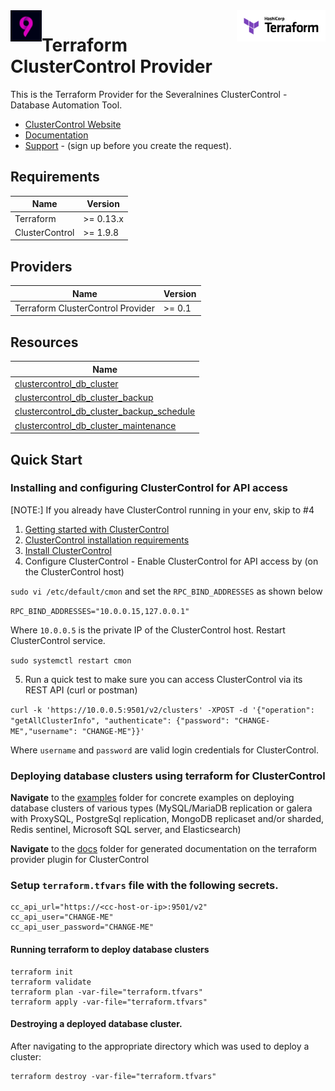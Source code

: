 <!-- markdownlint-disable first-line-h1 no-inline-html -->
<a href="https://terraform.io">
  <picture>
    <source media="(prefers-color-scheme: dark)" srcset="logos/hashicorp/terraform_logo_dark.svg">
    <source media="(prefers-color-scheme: light)" srcset="logos/hashicorp/terraform_logo_light.svg">
    <img src="logos/hashicorp/terraform_logo_light.svg" alt="Terraform logo" title="Terraform" align="right" height="50">
  </picture>
</a>

<a href="https://severalnines.com">
  <picture>
    <source media="(prefers-color-scheme: dark)" srcset="logos/severalnines/severalnies.png">
    <source media="(prefers-color-scheme: light)" srcset="logos/severalnines/severalnies.png">
    <img src="logos/severalnines/severalnies.png" alt="Terraform logo" title="Terraform" align="left" height="50">
  </picture>
</a>

# Terraform ClusterControl Provider

This is the Terraform Provider for the Severalnines ClusterControl - Database Automation Tool.

- [ClusterControl Website](https://severalnines.com/clustercontrol/)
- [Documentation](https://docs.severalnines.com/docs/clustercontrol/)
- [Support](https://support.severalnines.com/hc/en-us/requests/new) -  (sign up before you create the request).

## Requirements

| Name | Version   |
|------|-----------|
| <a name="requirement_terraform"></a> Terraform | >= 0.13.x |
| <a name="requirement_cc"></a> ClusterControl | >= 1.9.8  |


## Providers

| Name | Version |
|------|--------|
| <a name="requirement_teraform_cc"></a> Terraform ClusterControl Provider | >= 0.1 |

## Resources

| Name                                                                                                                                                                     |
|--------------------------------------------------------------------------------------------------------------------------------------------------------------------------|
| [clustercontrol_db_cluster](https://github.com/severalnines/terraform-provider-clustercontrol/blob/main/docs/resources/db_cluster.md#clustercontrol_db_cluster-resource) |
| [clustercontrol_db_cluster_backup](https://github.com/severalnines/terraform-provider-clustercontrol/blob/main/docs/resources/db_cluster_backup.md#clustercontrol_db_cluster_backup-resource)|                                                                                                                                                                                    |
| [clustercontrol_db_cluster_backup_schedule](https://github.com/severalnines/terraform-provider-clustercontrol/blob/main/docs/resources/db_cluster_backup_schedule.md#clustercontrol_db_cluster_backup_schedule-resource) |
| [clustercontrol_db_cluster_maintenance](https://github.com/severalnines/terraform-provider-clustercontrol/blob/main/docs/resources/db_cluster_maintenance.md#clustercontrol_db_cluster_maintenance-resource)|


## Quick Start
### Installing and configuring ClusterControl for API access
[NOTE:] If you already have ClusterControl running in your env, skip to #4
1. [Getting started with ClusterControl](https://docs.severalnines.com/docs/clustercontrol/getting-started/)
2. [ClusterControl installation requirements](https://docs.severalnines.com/docs/clustercontrol/getting-started/)
3. [Install ClusterControl](https://docs.severalnines.com/docs/clustercontrol/installation/automatic-installation/)
4. Configure ClusterControl - Enable ClusterControl for API access by (on the ClusterControl host)

``sudo vi /etc/default/cmon`` and set the ``RPC_BIND_ADDRESSES`` as shown below

``RPC_BIND_ADDRESSES="10.0.0.15,127.0.0.1"``

Where ``10.0.0.5`` is the private IP of the ClusterControl host. Restart ClusterControl service.

``sudo systemctl restart cmon``

5. Run a quick test to make sure you can access ClusterControl via its REST API (curl or postman)

```curl -k 'https://10.0.0.5:9501/v2/clusters' -XPOST -d '{"operation": "getAllClusterInfo", "authenticate": {"password": "CHANGE-ME","username": "CHANGE-ME"}}'```

Where ``username`` and ``password`` are valid login credentials for ClusterControl.

### Deploying database clusters using terraform for ClusterControl

**Navigate** to the [examples](https://github.com/severalnines/terraform-provider-clustercontrol/tree/main/docs) folder 
for concrete examples on deploying database clusters of various types (MySQL/MariaDB replication or galera with ProxySQL, 
PostgreSql replication, MongoDB replicaset and/or sharded, Redis sentinel, Microsoft SQL server, and Elasticsearch)

**Navigate** to the [docs](https://github.com/severalnines/terraform-provider-clustercontrol/tree/main/docs) folder for generated documentation on the terraform provider plugin for ClusterControl

### Setup ``terraform.tfvars`` file with the following secrets.


```editor
cc_api_url="https://<cc-host-or-ip>:9501/v2"
cc_api_user="CHANGE-ME"
cc_api_user_password="CHANGE-ME"
```

#### Running terraform to deploy database clusters

```shell
terraform init
terraform validate
terraform plan -var-file="terraform.tfvars"
terraform apply -var-file="terraform.tfvars"
```

#### Destroying a deployed database cluster.

After navigating to the appropriate directory which was used to deploy a cluster:

```shell
terraform destroy -var-file="terraform.tfvars"
```
